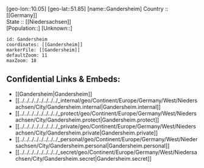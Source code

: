 ﻿---
location: [51.85,10.05] 
mapzoom: [7,12] 
mapmarker: city 
type: City
tags:
- geo/City


SpocWebEntityId: 30356
isDeleted: false
confidential: public

---
[geo-lon::10.05] 
[geo-lat::51.85] 
[name::Gandersheim] 
Country :: [[Germany]]  
State :: [[Niedersachsen]]  
[Population::] 
[Unknown::] 


```leaflet
id: Gandersheim
coordinates: [[Gandersheim]] 
markerFile: [[Gandersheim]] 
defaultZoom: 11 
maxZoom: 18
```


## Confidential Links & Embeds: 
- [[Gandersheim|Gandersheim]]  
- [[../../../../../../../../_internal/geo/Continent/Europe/Germany/West/Niedersachsen/City/Gandersheim.internal|Gandersheim.internal]] 
- [[../../../../../../../../_protect/geo/Continent/Europe/Germany/West/Niedersachsen/City/Gandersheim.protect|Gandersheim.protect]] 
- [[../../../../../../../../_private/geo/Continent/Europe/Germany/West/Niedersachsen/City/Gandersheim.private|Gandersheim.private]] 
- [[../../../../../../../../_personal/geo/Continent/Europe/Germany/West/Niedersachsen/City/Gandersheim.personal|Gandersheim.personal]] 
- [[../../../../../../../../_secret/geo/Continent/Europe/Germany/West/Niedersachsen/City/Gandersheim.secret|Gandersheim.secret]] 
